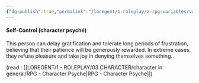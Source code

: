 ```yaml
---
{"dg-publish":true,"permalink":"/loregent/1-roleplay/z-rpg-variables/variables-character/variables-character-psyche/self-control/"}
---
```


#### Self-Control (character psyché)

This person can delay gratification and tolerate long periods of frustration, believing that their patience will be generously rewarded. In extreme cases, they refuse pleasure and take joy in denying themselves something.

(read : [[LOREGENT/1 - ROLEPLAY/03 CHARACTER/character in general/RPG - Character Psyche\|RPG - Character Psyche]])
